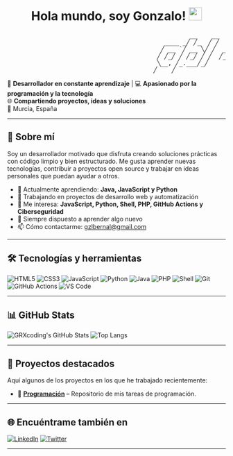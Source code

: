 <div id="greetings" align="center">
<h1>
  Hola mundo, soy Gonzalo!
  <img src="https://media.giphy.com/media/hvRJCLFzcasrR4ia7z/giphy.gif" width="30px"/>
</h1>
</div>

<pre>
                                                  __    __                __         
                                           ____ _╱ ╱_  ╱ ╱           ____╱ ╱__ _   __
                                          ╱ __ `╱ __ ╲╱ ╱  ______   ╱ __  ╱ _ ╲ │ ╱ ╱ 
                                         ╱ ╱_╱ ╱ ╱_╱ ╱ ╱  ╱_____╱  ╱ ╱_╱ ╱  __╱ │╱ ╱  
                                         ╲__, ╱_.___╱_╱            ╲__,_╱╲___╱│___╱                                     
                                        ╱____╱                                     
</pre>

🎯 **Desarrollador en constante aprendizaje** | 💻 **Apasionado por la programación y la tecnología**  
🌐 **Compartiendo proyectos, ideas y soluciones**  
📍 Murcia, España

---

## 🚀 Sobre mí

Soy un desarrollador motivado que disfruta creando soluciones prácticas con código limpio y bien estructurado. Me gusta aprender nuevas tecnologías, contribuir a proyectos open source y trabajar en ideas personales que puedan ayudar a otros.

- 🌱 Actualmente aprendiendo: **Java, JavaScript y Python**
- 🔭 Trabajando en proyectos de desarrollo web y automatización
- 💬 Me interesa: **JavaScript, Python, Shell, PHP, GitHub Actions y Ciberseguridad**
- 🧠 Siempre dispuesto a aprender algo nuevo
- 📫 Cómo contactarme: [gzlbernal@gmail.com](mailto:gzlbernal@gnmail.com)

---

## 🛠️ Tecnologías y herramientas

![HTML5](https://img.shields.io/badge/HTML5-E34F26?style=for-the-badge&logo=html5&logoColor=white)
![CSS3](https://img.shields.io/badge/CSS3-1572B6?style=for-the-badge&logo=css3&logoColor=white)
![JavaScript](https://img.shields.io/badge/JavaScript-F7DF1E?style=for-the-badge&logo=javascript&logoColor=black)
![Python](https://img.shields.io/badge/Python-3776AB?style=for-the-badge&logo=python&logoColor=white)
![Java](https://img.shields.io/badge/Java-007396?style=for-the-badge&logo=java&logoColor=white)
![PHP](https://img.shields.io/badge/PHP-777BB4?style=for-the-badge&logo=php&logoColor=white)
![Shell](https://img.shields.io/badge/Shell_Script-121011?style=for-the-badge&logo=gnu-bash&logoColor=white)
![Git](https://img.shields.io/badge/Git-F05032?style=for-the-badge&logo=git&logoColor=white)
![GitHub Actions](https://img.shields.io/badge/GitHub_Actions-2088FF?style=for-the-badge&logo=github-actions&logoColor=white)
![VS Code](https://img.shields.io/badge/VS_Code-007ACC?style=for-the-badge&logo=visual-studio-code&logoColor=white)

---

## 📊 GitHub Stats

![GRXcoding's GitHub Stats](https://github-readme-stats.vercel.app/api?username=GRXcoding&show_icons=true&theme=tokyonight)
![Top Langs](https://github-readme-stats.vercel.app/api/top-langs/?username=GRXcoding&layout=compact&theme=tokyonight)

---

## 🧩 Proyectos destacados

Aquí algunos de los proyectos en los que he trabajado recientemente:

- 🔧 **[Programación](https://github.com/GRXcoding/Programacion)** – Repositorio de mis tareas de programación.

---

## 🌐 Encuéntrame también en

[![LinkedIn](https://img.shields.io/badge/-LinkedIn-0077B5?logo=linkedin&logoColor=white&style=flat)](https://linkedin.com/in/gonzalobernallopez)
[![Twitter](https://img.shields.io/badge/-Twitter-1DA1F2?logo=twitter&logoColor=white&style=flat)](https://x.com/grxcoding)

---



